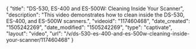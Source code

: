 {
    "title": "DS-530, ES-400 and ES-500W: Cleaning Inside Your Scanner",
    "description": "This video demonstrates how to clean inside the DS-530, ES-400, and ES-500W scanners.",
    "videoid": "117460468",
    "date_created": "1505242269",
    "date_modified": "1505242269",
    "type": "captivate",
    "layout": "video",
    "url": "\/v\/ds-530-es-400-and-es-500w-cleaning-inside-your-scanner\/117460468"
}
